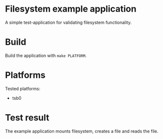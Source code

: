 # Filesystem example application

A simple test-application for validating filesystem functionality.

# Build

Build the application with `make PLATFORM`.

# Platforms

Tested platforms:
 * tsb0

# Test result

The example application mounts filesystem, creates a file and reads the file.

